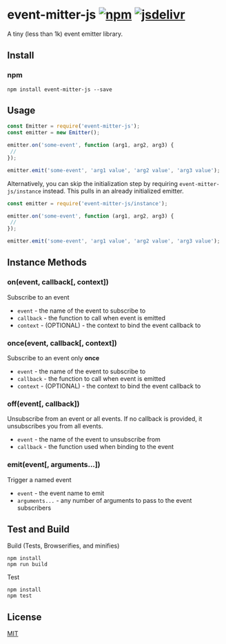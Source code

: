 # event-mitter-js [![npm](https://img.shields.io/npm/v/event-mitter-js.svg)](https://npmjs.com/package/event-mitter-js) [![jsdelivr](https://data.jsdelivr.com/v1/package/npm/event-mitter-js/badge)](https://www.jsdelivr.com/package/npm/event-mitter-js)

A tiny (less than 1k) event emitter library.

## Install

### npm

```
npm install event-mitter-js --save
```

## Usage

```js
const Emitter = require('event-mitter-js');
const emitter = new Emitter();

emitter.on('some-event', function (arg1, arg2, arg3) {
 //
});

emitter.emit('some-event', 'arg1 value', 'arg2 value', 'arg3 value');
```

Alternatively, you can skip the initialization step by requiring `event-mitter-js/instance` instead. This pulls in an already initialized emitter.

```js
const emitter = require('event-mitter-js/instance');

emitter.on('some-event', function (arg1, arg2, arg3) {
 //
});

emitter.emit('some-event', 'arg1 value', 'arg2 value', 'arg3 value');
```

## Instance Methods

### on(event, callback[, context])

Subscribe to an event

* `event` - the name of the event to subscribe to
* `callback` - the function to call when event is emitted
* `context` - (OPTIONAL) - the context to bind the event callback to

### once(event, callback[, context])

Subscribe to an event only **once**

* `event` - the name of the event to subscribe to
* `callback` - the function to call when event is emitted
* `context` - (OPTIONAL) - the context to bind the event callback to

### off(event[, callback])

Unsubscribe from an event or all events. If no callback is provided, it unsubscribes you from all events.

* `event` - the name of the event to unsubscribe from
* `callback` - the function used when binding to the event

### emit(event[, arguments...])

Trigger a named event

* `event` - the event name to emit
* `arguments...` - any number of arguments to pass to the event subscribers

## Test and Build

Build (Tests, Browserifies, and minifies)

```
npm install
npm run build
```

Test

```
npm install
npm test
```

## License

[MIT](https://github.com/qiutian00/event-mitter-js/blob/master/LICENSE)
